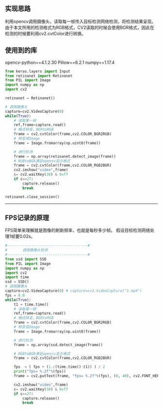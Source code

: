 

<!--
 * @version:
 * @Author:  StevenJokess https://github.com/StevenJokess
 * @Date: 2020-12-17 18:22:04
 * @LastEditors:  StevenJokess https://github.com/StevenJokess
 * @LastEditTime: 2020-12-17 18:23:47
 * @Description:
 * @TODO::
 * @Reference:https://blog.csdn.net/weixin_44791964/article/details/104839376
-->

## 实现思路

利用opencv调用摄像头，读取每一帧传入目标检测网络检测，将检测结果呈现。
由于本文所用的检测格式为RGB格式，CV2读取的时候会使用BGR格式，因此在检测的时候要利用cv2.cvtColor进行转换。

## 使用到的库
opencv-python==4.1.2.30
Pillow==6.2.1
numpy==1.17.4

```py
from keras.layers import Input
from retinanet import Retinanet
from PIL import Image
import numpy as np
import cv2

retinanet = Retinanet()

# 调用摄像头
capture=cv2.VideoCapture(0)
while(True):
    # 读取某一帧
    ref,frame=capture.read()
    # 格式转变，BGRtoRGB
    frame = cv2.cvtColor(frame,cv2.COLOR_BGR2RGB)
    # 转变成Image
    frame = Image.fromarray(np.uint8(frame))

    # 进行检测
    frame = np.array(retinanet.detect_image(frame))
    # RGBtoBGR满足opencv显示格式
    frame = cv2.cvtColor(frame,cv2.COLOR_RGB2BGR)
    cv2.imshow("video",frame)
    c= cv2.waitKey(30) & 0xff
    if c==27:
        capture.release()
        break

retinanet.close_session()
```

---

## FPS记录的原理

FPS简单来理解就是图像的刷新频率，也就是每秒多少帧。
假设目标检测网络处理1帧要0.02s。

```py
#-------------------------------------#
#       调用摄像头检测
#-------------------------------------#
from ssd import SSD
from PIL import Image
import numpy as np
import cv2
import time
ssd = SSD()
# 调用摄像头
capture=cv2.VideoCapture(0) # capture=cv2.VideoCapture("1.mp4")
fps = 0.0
while(True):
    t1 = time.time()
    # 读取某一帧
    ref,frame=capture.read()
    # 格式转变，BGRtoRGB
    frame = cv2.cvtColor(frame,cv2.COLOR_BGR2RGB)
    # 转变成Image
    frame = Image.fromarray(np.uint8(frame))

    # 进行检测
    frame = np.array(ssd.detect_image(frame))

    # RGBtoBGR满足opencv显示格式
    frame = cv2.cvtColor(frame,cv2.COLOR_RGB2BGR)

    fps  = ( fps + (1./(time.time()-t1)) ) / 2
    print("fps= %.2f"%(fps))
    frame = cv2.putText(frame, "fps= %.2f"%(fps), (0, 40), cv2.FONT_HERSHEY_SIMPLEX, 1, (0, 255, 0), 2)

    cv2.imshow("video",frame)
    c= cv2.waitKey(30) & 0xff
    if c==27:
        capture.release()
        break
```
